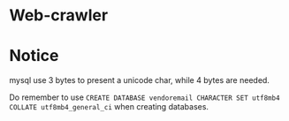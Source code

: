 # Web-crawler
Notice
==================
mysql use 3 bytes to present a unicode char, while 4 bytes are needed. 

Do remember to use `CREATE DATABASE vendoremail CHARACTER SET utf8mb4 COLLATE utf8mb4_general_ci` when creating databases.
